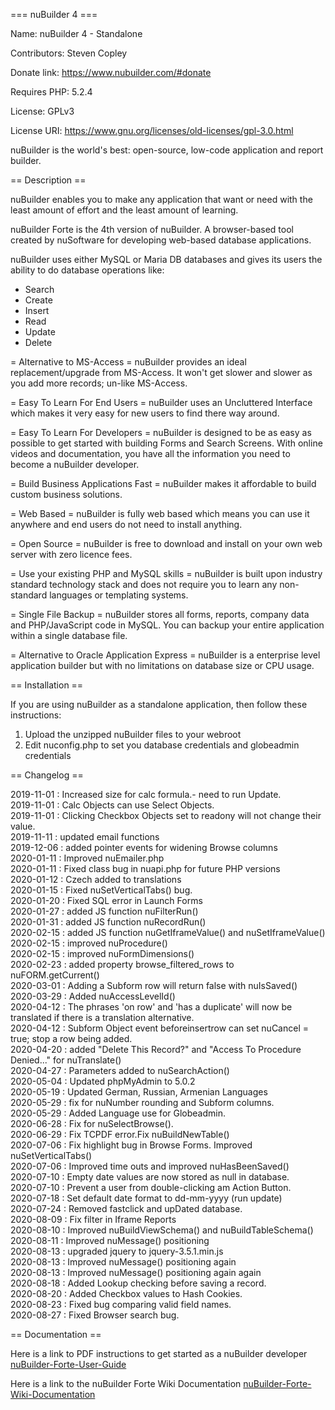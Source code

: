 === nuBuilder 4 ===

Name: nuBuilder 4 - Standalone

Contributors: Steven Copley

Donate link: https://www.nubuilder.com/#donate

Requires PHP: 5.2.4

License: GPLv3

License URI: https://www.gnu.org/licenses/old-licenses/gpl-3.0.html

nuBuilder is the world's best: open-source, low-code application and report builder.

== Description ==

nuBuilder enables you to make any application that want or need with the least amount of effort and the least amount of learning.

nuBuilder Forte is the 4th version of nuBuilder. A browser-based tool created by nuSoftware for developing web-based database applications.

nuBuilder uses either MySQL or Maria DB databases and gives its users the ability to do database operations like: 
* Search
* Create
* Insert
* Read
* Update
* Delete

= Alternative to MS-Access =
nuBuilder provides an ideal replacement/upgrade from MS-Access. It won't get slower and slower as you add more records; un-like MS-Access.

= Easy To Learn For End Users =
nuBuilder uses an Uncluttered Interface which makes it very easy for new users to find there way around.

= Easy To Learn For Developers =
nuBuilder is designed to be as easy as possible to get started with building Forms and Search Screens. With online videos and documentation, you have all the information you need to become a nuBuilder developer.

= Build Business Applications Fast =
nuBuilder makes it affordable to build custom business solutions.

= Web Based =
nuBuilder is fully web based which means you can use it anywhere and end users do not need to install anything.

= Open Source =
nuBuilder is free to download and install on your own web server with zero licence fees.

= Use your existing PHP and MySQL skills =
nuBuilder is built upon industry standard technology stack and does not require you to learn any non-standard languages or templating systems.

= Single File Backup =
nuBuilder stores all forms, reports, company data and PHP/JavaScript code in MySQL. You can backup your entire application within a single database file.

= Alternative to Oracle Application Express =
nuBuilder is a enterprise level application builder but with no limitations on database size or CPU usage.

== Installation ==

If you are using nuBuilder as a standalone application, then follow these instructions:
1. Upload the unzipped nuBuilder files to your webroot 
2. Edit nuconfig.php to set you database credentials and globeadmin credentials

== Changelog ==

2019-11-01 : Increased size for calc formula.- need to run Update.</br>
2019-11-01 : Calc Objects can use Select Objects.</br>
2019-11-01 : Clicking Checkbox Objects set to readony will not change their value.</br>
2019-11-11 : updated email functions</br>
2019-12-06 : added pointer events for widening Browse columns</br>
2020-01-11 : Improved nuEmailer.php</br>
2020-01-11 : Fixed class bug in nuapi.php for future PHP versions</br>
2020-01-12 : Czech added to translations</br>
2020-01-15 : Fixed nuSetVerticalTabs() bug.</br>
2020-01-20 : Fixed SQL error in Launch Forms</br>
2020-01-27 : added JS function nuFilterRun()</br>
2020-01-31 : added JS function nuRecordRun()</br>
2020-02-15 : added JS function nuGetIframeValue() and nuSetIframeValue()</br>
2020-02-15 : improved nuProcedure()</br>
2020-02-15 : improved nuFormDimensions()</br>
2020-02-23 : added property browse_filtered_rows to nuFORM.getCurrent()</br>
2020-03-01 : Adding a Subform row will return false with nuIsSaved()</br>
2020-03-29 : Added nuAccessLevelId()</br>
2020-04-12 : The phrases 'on row' and 'has a duplicate' will now be translated if there is a translation alternative.</br>
2020-04-12 : Subform Object event beforeinsertrow can set nuCancel = true; stop a row being added.</br>
2020-04-20 : added "Delete This Record?" and "Access To Procedure Denied..." for nuTranslate()</br>
2020-04-27 : Parameters added to nuSearchAction()</br>
2020-05-04 : Updated phpMyAdmin to 5.0.2</br>
2020-05-19 : Updated German, Russian, Armenian Languages</br>
2020-05-29 : fix for nuNumber rounding and Subform columns.</br>
2020-05-29 : Added Language use for Globeadmin.</br>
2020-06-28 : Fix for nuSelectBrowse().</br>
2020-06-29 : Fix TCPDF error.Fix nuBuildNewTable()</br>
2020-07-06 : Fix highlight bug in Browse Forms. Improved nuSetVerticalTabs()</br>
2020-07-06 : Improved time outs and improved nuHasBeenSaved()</br>
2020-07-10 : Empty date values are now stored as null in database.</br>
2020-07-10 : Prevent a user from double-clicking am Action Button.</br>
2020-07-18 : Set default date format to dd-mm-yyyy (run update)</br>
2020-07-24 : Removed fastclick and upDated database.</br>
2020-08-09 : Fix filter in Iframe Reports</br>
2020-08-10 : Improved nuBuildViewSchema() and nuBuildTableSchema()</br>
2020-08-11 : Improved nuMessage() positioning</br>
2020-08-13 : upgraded jquery to jquery-3.5.1.min.js</br>
2020-08-13 : Improved nuMessage() positioning again</br>
2020-08-13 : Improved nuMessage() positioning again again</br>
2020-08-18 : Added Lookup checking before saving a record.</br>
2020-08-20 : Added Checkbox values to Hash Cookies.</br>
2020-08-23 : Fixed bug comparing valid field names.</br>
2020-08-27 : Fixed Browser search bug.</br>


== Documentation ==

Here is a link to PDF instructions to get started as a nuBuilder developer [nuBuilder-Forte-User-Guide](https://www.nubuilder.com/storage/pdf/nuBuilderForte_UserGuide.pdf "nuBuilder Forte User Guide")

Here is a link to the nuBuilder Forte Wiki Documentation [nuBuilder-Forte-Wiki-Documentation](https://wiki.nubuilder.net/nubuilderforte/index.php/Main_Page "nuBuilder Forte Wiki Documentation")
